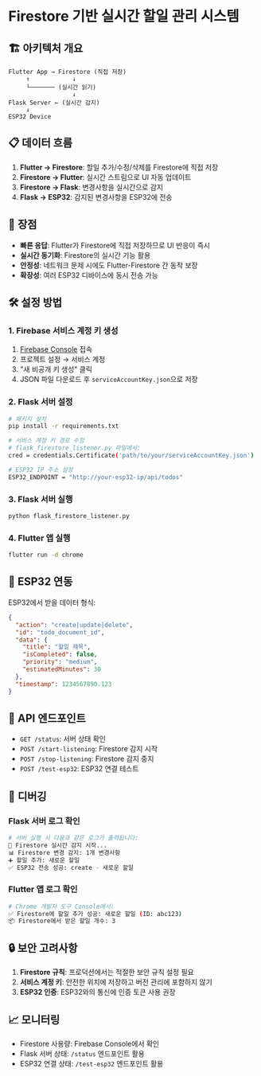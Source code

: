 # Firestore 기반 실시간 할일 관리 시스템

## 🏗️ 아키텍처 개요

```
Flutter App → Firestore (직접 저장)
     ↑            ↓
     └─────── (실시간 읽기)
                  ↓
Flask Server ← (실시간 감지)
     ↓
ESP32 Device
```

## 📋 데이터 흐름

1. **Flutter → Firestore**: 할일 추가/수정/삭제를 Firestore에 직접 저장
2. **Firestore → Flutter**: 실시간 스트림으로 UI 자동 업데이트
3. **Firestore → Flask**: 변경사항을 실시간으로 감지
4. **Flask → ESP32**: 감지된 변경사항을 ESP32에 전송

## 🚀 장점

- **빠른 응답**: Flutter가 Firestore에 직접 저장하므로 UI 반응이 즉시
- **실시간 동기화**: Firestore의 실시간 기능 활용
- **안정성**: 네트워크 문제 시에도 Flutter-Firestore 간 동작 보장
- **확장성**: 여러 ESP32 디바이스에 동시 전송 가능

## 🛠️ 설정 방법

### 1. Firebase 서비스 계정 키 생성

1. [Firebase Console](https://console.firebase.google.com) 접속
2. 프로젝트 설정 → 서비스 계정
3. "새 비공개 키 생성" 클릭
4. JSON 파일 다운로드 후 `serviceAccountKey.json`으로 저장

### 2. Flask 서버 설정

```bash
# 패키지 설치
pip install -r requirements.txt

# 서비스 계정 키 경로 수정
# flask_firestore_listener.py 파일에서:
cred = credentials.Certificate('path/to/your/serviceAccountKey.json')

# ESP32 IP 주소 설정
ESP32_ENDPOINT = "http://your-esp32-ip/api/todos"
```

### 3. Flask 서버 실행

```bash
python flask_firestore_listener.py
```

### 4. Flutter 앱 실행

```bash
flutter run -d chrome
```

## 📡 ESP32 연동

ESP32에서 받을 데이터 형식:

```json
{
  "action": "create|update|delete",
  "id": "todo_document_id",
  "data": {
    "title": "할일 제목",
    "isCompleted": false,
    "priority": "medium",
    "estimatedMinutes": 30
  },
  "timestamp": 1234567890.123
}
```

## 🔧 API 엔드포인트

- `GET /status`: 서버 상태 확인
- `POST /start-listening`: Firestore 감지 시작
- `POST /stop-listening`: Firestore 감지 중지
- `POST /test-esp32`: ESP32 연결 테스트

## 🐛 디버깅

### Flask 서버 로그 확인
```bash
# 서버 실행 시 다음과 같은 로그가 출력됩니다:
🔄 Firestore 실시간 감지 시작...
📊 Firestore 변경 감지: 1개 변경사항
➕ 할일 추가: 새로운 할일
✅ ESP32 전송 성공: create - 새로운 할일
```

### Flutter 앱 로그 확인
```bash
# Chrome 개발자 도구 Console에서:
✅ Firestore에 할일 추가 성공: 새로운 할일 (ID: abc123)
📦 Firestore에서 받은 할일 개수: 3
```

## 🔒 보안 고려사항

1. **Firestore 규칙**: 프로덕션에서는 적절한 보안 규칙 설정 필요
2. **서비스 계정 키**: 안전한 위치에 저장하고 버전 관리에 포함하지 않기
3. **ESP32 인증**: ESP32와의 통신에 인증 토큰 사용 권장

## 📈 모니터링

- Firestore 사용량: Firebase Console에서 확인
- Flask 서버 상태: `/status` 엔드포인트 활용
- ESP32 연결 상태: `/test-esp32` 엔드포인트 활용 